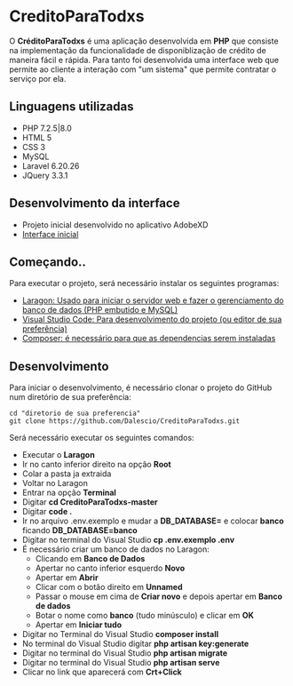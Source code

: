# CreditoParaTodxs


O **CréditoParaTodxs** é uma aplicação desenvolvida em **PHP** que consiste na implementação da funcionalidade de disponiblização de crédito de maneira fácil e rápida. Para tanto foi desenvolvida uma interface web que permite ao cliente a interação com "um sistema" que permite contratar o serviço por ela.

## Linguagens utilizadas

- PHP 7.2.5|8.0
- HTML 5
- CSS 3
- MySQL
- Laravel 6.20.26
- JQuery 3.3.1

## Desenvolvimento da interface

- Projeto inicial desenvolvido no aplicativo AdobeXD
- [Interface inicial](https://xd.adobe.com/view/5f28208a-4f8f-4da5-a833-66abfede20db-0a7b/)
## Começando..

Para executar o projeto, será necessário instalar os seguintes programas:
- [Laragon: Usado para iniciar o servidor web e fazer o gerenciamento do banco de dados (PHP embutido e MySQL)](https://laragon.org/download/index.html)
- [Visual Studio Code: Para desenvolvimento do projeto (ou editor de sua preferência)](https://code.visualstudio.com/download)
- [Composer: é necessário para que as dependencias serem instaladas](https://getcomposer.org/download/)

## Desenvolvimento

Para iniciar o desenvolvimento, é necessário clonar o projeto do GitHub num diretório de sua preferência:
```shell
cd "diretorio de sua preferencia" 
git clone https://github.com/Dalescio/CreditoParaTodxs.git
```

Será necessário executar os seguintes comandos:
- Executar o **Laragon**
- Ir no canto inferior direito na opção **Root**
- Colar a pasta ja extraida
- Voltar no Laragon
- Entrar na opção **Terminal**
- Digitar **cd  CreditoParaTodxs-master**
- Digitar **code .**
- Ir no arquivo .env.exemplo e mudar a **DB_DATABASE=** e colocar **banco** ficando **DB_DATABASE=banco**
- Digitar no terminal do Visual Studio **cp .env.exemplo .env**
- É necessário criar um banco de dados no Laragon:
    - Clicando em **Banco de Dados**
    - Apertar no canto inferior esquerdo **Novo**
    - Apertar em **Abrir**
    - Clicar com o botão direito em **Unnamed**
    - Passar o mouse em cima de **Criar novo** e depois apertar em **Banco de dados**
    - Botar o nome como **banco** (tudo minúsculo) e clicar em **OK**
    - Apertar em **Iniciar tudo**
- Digitar no Terminal do Visual Studio **composer install**
- No terminal do Visual Studio digitar **php artisan key:generate**
- Digitar no terminal do Visual Studio **php artisan migrate**
- Digitar no terminal do Visual Studio **php artisan serve**
- Clicar no link que aparecerá com **Crt+Click**



